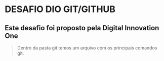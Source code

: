 # DESAFIO DIO GIT/GITHUB

## Este desafio foi proposto pela Digital Innovation One

> Dentro da pasta git temos um arquivo com os principais comandos git.
